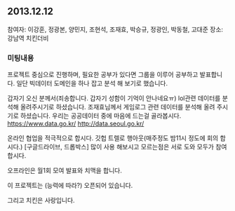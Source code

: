 
## 2013.12.12

참여자: 이강훈, 정광본, 양민지, 조현석, 조재효, 박승규, 정광인, 박동철, 고대준
장소: 강남역 치킨더비

### 미팅내용

프로젝트 중심으로 진행하며, 필요한 공부가 있다면 그룹을 이루어 공부하고 발표합니다. 일단 빅데이터 도메인을 하나 잡고 분석 해 보기로 했습니다.

갑자기 오신 분께서(죄송합니다. 갑자기 성함이 기억이 안나네요ㅠ) lol관련 데이터를 분석해 올려주시기로 하셨습니다.
조재효님께서 게임로그 관련 데이터를 분석해 올려 주시기로 하셨습니다.
우리는 공공데이터 중에 마음에 드는걸 골라봅시다.
https://www.data.go.kr/
http://data.seoul.go.kr/

온라인 협업을 적극적으로 합시다.
깃헙
트렐로
행아웃(매주정도 밤11시 정도에 회의 합시다.)
[구글드라이브, 드롭박스]
많이 사용 해보시고 모르는점은 서로 도와 모두가 참여합시다.

오프라인은 월1회 모여 발표와 치맥을 합니다.

이 프로젝트는 (능력에 따라?) 오픈되어 있습니다.

그리고 치킨은 사랑입니다.
